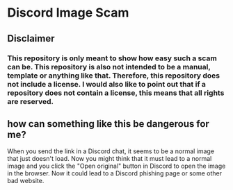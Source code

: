 # Discord Image Scam

## Disclaimer
### This repository is only meant to show how easy such a scam can be. This repository is also not intended to be a manual, template or anything like that. Therefore, this repository does not include a license. I would also like to point out that if a repository does not contain a license, this means that all rights are reserved.

## how can something like this be dangerous for me?
When you send the link in a Discord chat, it seems to be a normal image that just doesn't load. Now you might think that it must lead to a normal image and you click the "Open original" button in Discord to open the image in the browser. Now it could lead to a Discord phishing page or some other bad website.